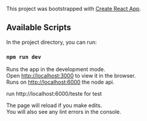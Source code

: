 This project was bootstrapped with [Create React App](https://github.com/facebook/create-react-app).

## Available Scripts

In the project directory, you can run:

### `npm run dev`

Runs the app in the development mode.<br>
Open [http://localhost:3000](http://localhost:3000) to view it in the browser.<br>
Runs on [http://localhost:6000](http://localhost:6000) the node api.<br>

run http://localhost:6000/teste for test

The page will reload if you make edits.<br>
You will also see any lint errors in the console.

